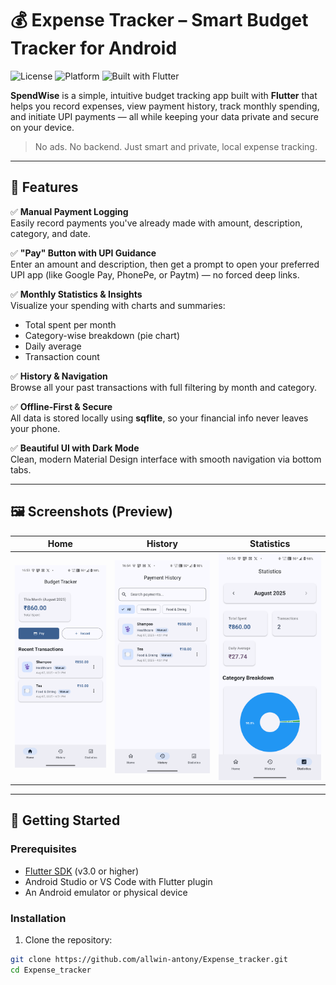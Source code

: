 # 💰 Expense Tracker – Smart Budget Tracker for Android

![License](https://img.shields.io/badge/license-MIT-blue.svg )
![Platform](https://img.shields.io/badge/platform-Android-blue )
![Built with Flutter](https://img.shields.io/badge/built%20with-Flutter-blueviolet )

**SpendWise** is a simple, intuitive budget tracking app built with **Flutter** that helps you record expenses, view payment history, track monthly spending, and initiate UPI payments — all while keeping your data private and secure on your device.

> No ads. No backend. Just smart and private, local expense tracking.

---

## 📱 Features

✅ **Manual Payment Logging**  
Easily record payments you've already made with amount, description, category, and date.

✅ **"Pay" Button with UPI Guidance**  
Enter an amount and description, then get a prompt to open your preferred UPI app (like Google Pay, PhonePe, or Paytm) — no forced deep links.

✅ **Monthly Statistics & Insights**  
Visualize your spending with charts and summaries:
- Total spent per month
- Category-wise breakdown (pie chart)
- Daily average
- Transaction count

✅ **History & Navigation**  
Browse all your past transactions with full filtering by month and category.

✅ **Offline-First & Secure**  
All data is stored locally using **sqflite**, so your financial info never leaves your phone.

✅ **Beautiful UI with Dark Mode**  
Clean, modern Material Design interface with smooth navigation via bottom tabs.

---

## 🖼️ Screenshots (Preview)

| Home | History | Statistics |
|------|--------|------------|
| ![Home](screenshots/home.png) | ![History](screenshots/history.png) | ![Stats](screenshots/stats.png) |

---

## 🚀 Getting Started

### Prerequisites
- [Flutter SDK](https://flutter.dev/docs/get-started/install ) (v3.0 or higher)
- Android Studio or VS Code with Flutter plugin
- An Android emulator or physical device

### Installation

1. Clone the repository:
```bash
git clone https://github.com/allwin-antony/Expense_tracker.git 
cd Expense_tracker